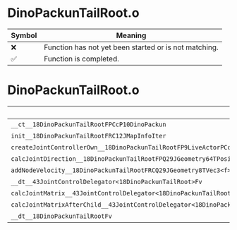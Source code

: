 # DinoPackunTailRoot.o
| Symbol | Meaning 
| ------------- | ------------- 
| :x: | Function has not yet been started or is not matching. 
| :white_check_mark: | Function is completed. 


# DinoPackunTailRoot.o
| Symbol | Decompiled? |
| ------------- | ------------- |
| `__ct__18DinoPackunTailRootFPCcP10DinoPackun` | :x: |
| `init__18DinoPackunTailRootFRC12JMapInfoIter` | :x: |
| `createJointControllerOwn__18DinoPackunTailRootFP9LiveActorPCc` | :x: |
| `calcJointDirection__18DinoPackunTailRootFPQ29JGeometry64TPosition3<Q29JGeometry38TMatrix34<Q29JGeometry13SMatrix34C<f>>>RC19JointControllerInfo` | :x: |
| `addNodeVelocity__18DinoPackunTailRootFRCQ29JGeometry8TVec3<f>` | :x: |
| `__dt__43JointControlDelegator<18DinoPackunTailRoot>Fv` | :x: |
| `calcJointMatrix__43JointControlDelegator<18DinoPackunTailRoot>FPQ29JGeometry64TPosition3<Q29JGeometry38TMatrix34<Q29JGeometry13SMatrix34C<f>>>RC19JointControllerInfo` | :x: |
| `calcJointMatrixAfterChild__43JointControlDelegator<18DinoPackunTailRoot>FPQ29JGeometry64TPosition3<Q29JGeometry38TMatrix34<Q29JGeometry13SMatrix34C<f>>>RC19JointControllerInfo` | :x: |
| `__dt__18DinoPackunTailRootFv` | :x: |

